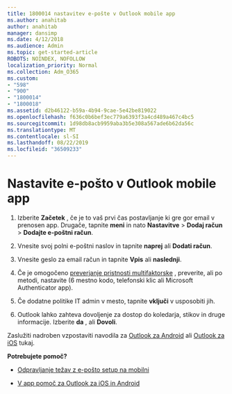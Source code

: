```yaml
---
title: 1800014 nastavitev e-pošte v Outlook mobile app
ms.author: anahitab
author: anahitab
manager: dansimp
ms.date: 4/12/2018
ms.audience: Admin
ms.topic: get-started-article
ROBOTS: NOINDEX, NOFOLLOW
localization_priority: Normal
ms.collection: Adm_O365
ms.custom:
- "598"
- "900"
- "1800014"
- "1800018"
ms.assetid: d2b46122-b59a-4b94-9cae-5e42be819022
ms.openlocfilehash: f636c0b6bef3ec779a6393f3a4cd489a467c4bc5
ms.sourcegitcommit: 1d98db8acb9959aba3b5e308a567ade6b62da56c
ms.translationtype: MT
ms.contentlocale: sl-SI
ms.lasthandoff: 08/22/2019
ms.locfileid: "36509233"
---
```

# <a name="set-up-email-in-the-outlook-mobile-app"></a>Nastavite e-pošto v Outlook mobile app

1. Izberite **Začetek** , če je to vaš prvi čas postavljanje ki gre gor email v prenosen app. Drugače, tapnite **meni** in nato **Nastavitve** \> **Dodaj račun** \> **Dodajte e-poštni račun**.

2. Vnesite svoj polni e-poštni naslov in tapnite **naprej** ali **Dodati račun**.

3. Vnesite geslo za email račun in tapnite **Vpis** ali **naslednji**.

4. Če je omogočeno [preverjanje pristnosti multifaktorske](https://support.office.com/article/8f0454b2-f51a-4d9c-bcde-2c48e41621c6.aspx) , preverite, ali po metodi, nastavite (6 mestno kodo, telefonski klic ali Microsoft Authenticator app).

5. Če dodatne politike IT admin v mesto, tapnite **vključi** v usposobiti jih.

6. Outlook lahko zahteva dovoljenje za dostop do koledarja, stikov in druge informacije. Izberite **da** , ali **Dovoli**.

Zaslužiti nadroben vzpostaviti navodila za [Outlook za Android](https://support.office.com/article/886db551-8dfa-4fd5-b835-f8e532091872.aspx) ali [Outlook za iOS](https://support.office.com/article/b2de2161-cc1d-49ef-9ef9-81acd1c8e234.aspx) tukaj.
  
 **Potrebujete pomoč?**
  
- [Odpravljanje težav z e-pošto setup na mobilni](https://support.office.com/article/a264ef01-9c88-48fb-9285-7017e4f31f02.aspx)

- [V app pomoč za Outlook za iOS in Android](https://support.office.com/article/218a22d1-9fa5-4889-b689-de1c63493243.aspx#ID0EAABAAA=Contact_Support)
